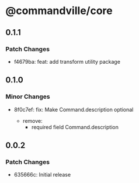 # @commandville/core

## 0.1.1

### Patch Changes

- f4679ba: feat: add transform utility package

## 0.1.0

### Minor Changes

- 8f0c7ef: fix: Make Command.description optional

  - remove:
    - required field Command.description

## 0.0.2

### Patch Changes

- 635666c: Initial release
